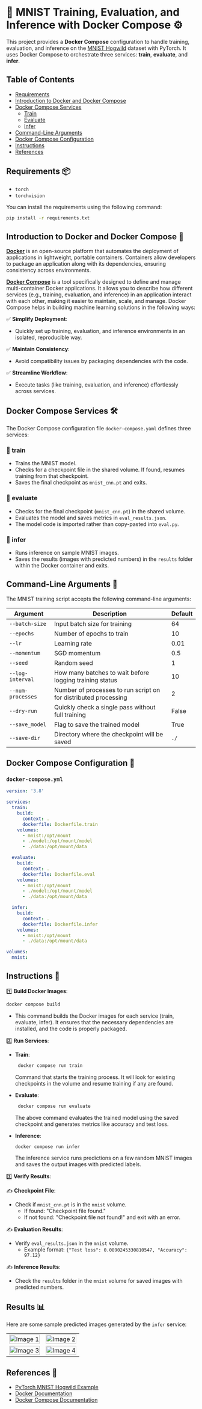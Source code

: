 # 🐳 MNIST Training, Evaluation, and Inference with Docker Compose ⚙️

This project provides a **Docker Compose** configuration to handle training, evaluation, and inference on the [MNIST Hogwild](https://github.com/pytorch/examples/tree/main/mnist_hogwild) dataset with PyTorch. It uses Docker Compose to orchestrate three services: **train**, **evaluate**, and **infer**.

## Table of Contents

- [Requirements](#requirements)
- [Introduction to Docker and Docker Compose](#introduction-to-docker-and-docker-compose)
- [Docker Compose Services](#docker-compose-services)
   - [Train](#1-train)
   - [Evaluate](#2-evaluate)
   - [Infer](#3-infer)
- [Command-Line Arguments](#command-line-arguments)
- [Docker Compose Configuration](#docker-compose-configuration)
- [Instructions](#instructions)
- [References](#references)

## Requirements 📦

- `torch`
- `torchvision`

You can install the requirements using the following command:
```bash
pip install -r requirements.txt
```

## Introduction to Docker and Docker Compose 🐳

[**Docker**](https://aws.amazon.com/docker/) is an open-source platform that automates the deployment of applications in lightweight, portable containers. Containers allow developers to package an application along with its dependencies, ensuring consistency across environments.

[**Docker Compose**](https://docs.docker.com/compose/) is a tool specifically designed to define and manage multi-container Docker applications. It allows you to describe how different services (e.g., training, evaluation, and inference) in an application interact with each other, making it easier to maintain, scale, and manage. Docker Compose helps in building machine learning solutions in the following ways:


✅ **Simplify Deployment**: 
  - Quickly set up training, evaluation, and inference environments in an isolated, reproducible way.

✅ **Maintain Consistency**: 
  - Avoid compatibility issues by packaging dependencies with the code.

✅ **Streamline Workflow**: 
  - Execute tasks (like training, evaluation, and inference) effortlessly across services.

## Docker Compose Services 🛠️

The Docker Compose configuration file `docker-compose.yaml` defines three services:

### 🔷 train 

- Trains the MNIST model.
- Checks for a checkpoint file in the shared volume. If found, resumes training from that checkpoint.
- Saves the final checkpoint as `mnist_cnn.pt` and exits.

### 🔷 evaluate 

- Checks for the final checkpoint (`mnist_cnn.pt`) in the shared volume.
- Evaluates the model and saves metrics in `eval_results.json`.
- The model code is imported rather than copy-pasted into `eval.py`.

### 🔷 infer 

- Runs inference on sample MNIST images.
- Saves the results (images with predicted numbers) in the `results` folder within the Docker container and exits.

## Command-Line Arguments 🔧

The MNIST training script accepts the following command-line arguments:

| Argument         | Description                                                        | Default   |
|------------------|--------------------------------------------------------------------|-----------|
| `--batch-size`   | Input batch size for training                             | 64        |
| `--epochs`       | Number of epochs to train                                     | 10         |
| `--lr`           | Learning rate                                                 | 0.01      |
| `--momentum`     | SGD momentum                                                   | 0.5       |
| `--seed`         | Random seed                                                   | 1         |
| `--log-interval` | How many batches to wait before logging training status            | 10        |
| `--num-processes`| Number of processes to run script on for distributed processing | 2         |
| `--dry-run`      | Quickly check a single pass without full training                | False     |
| `--save_model`   | Flag to save the trained model                               | True      |
| `--save-dir`     | Directory where the checkpoint will be saved                 | `./`      |

## Docker Compose Configuration 📝

### `docker-compose.yml`

```yaml
version: '3.8'

services:
  train:
    build:
      context: .
      dockerfile: Dockerfile.train
    volumes:
      - mnist:/opt/mount
      - ./model:/opt/mount/model
      - ./data:/opt/mount/data

  evaluate:
    build:
      context: .
      dockerfile: Dockerfile.eval
    volumes:
      - mnist:/opt/mount
      - ./model:/opt/mount/model
      - ./data:/opt/mount/data

  infer:
    build:
      context: .
      dockerfile: Dockerfile.infer
    volumes:
      - mnist:/opt/mount
      - ./data:/opt/mount/data

volumes:
  mnist:
```

## Instructions 🚀

1️⃣ **Build Docker Images**:
   ```bash
   docker compose build
   ```
- This command builds the Docker images for each service (train, evaluate, infer). It ensures that the necessary dependencies are installed, and the code is properly packaged.

2️⃣ **Run Services**:
  
  - **Train**:
    
    ```bash
     docker compose run train
     ```
    
      Command that starts the training process. It will look for existing checkpoints in the volume and resume training if any are found.

  - **Evaluate**:
    ```bash
     docker compose run evaluate
    ```
     The above command evaluates the trained model using the saved checkpoint and generates metrics like accuracy and test loss.

  - **Inference**:
     ```bash
     docker compose run infer
     ```
    The inference service runs predictions on a few random MNIST images and saves the output images with predicted labels.

3️⃣ **Verify Results**:

✍️ **Checkpoint File**: 
  
  - Check if `mnist_cnn.pt` is in the `mnist` volume.
     - If found: "Checkpoint file found."
     - If not found: "Checkpoint file not found!" and exit with an error.
   
✍️ **Evaluation Results**: 

  - Verify `eval_results.json` in the `mnist` volume.
     - Example format: `{"Test loss": 0.0890245330810547, "Accuracy": 97.12}`
   
✍️ **Inference Results**: 
  
  - Check the `results` folder in the `mnist` volume for saved images with predicted numbers.

## Results 📊
Here are some sample predicted images generated by the `infer` service:

<table>
  <tr>
    <td><img src="results/1.png" alt="Image 1" width="100%"/></td>
    <td><img src="results/2.png" alt="Image 2" width="100%"/></td>
</tr>
  <tr>
   <td><img src="results/3.png" alt="Image 3" width="100%"/></td>
   <td><img src="results/5.png" alt="Image 4" width="100%"/></td>
  </tr>
</table>

## References 🔗

- [PyTorch MNIST Hogwild Example](https://github.com/pytorch/examples/tree/main/mnist_hogwild)
- [Docker Documentation](https://docs.docker.com/)
- [Docker Compose Documentation](https://docs.docker.com/compose/)

